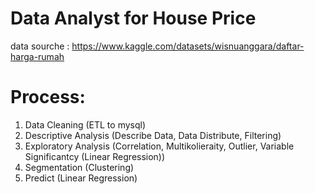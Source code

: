 # Data Analyst for House Price

data sourche : https://www.kaggle.com/datasets/wisnuanggara/daftar-harga-rumah

# Process:

1. Data Cleaning (ETL to mysql)
2. Descriptive Analysis (Describe Data, Data Distribute, Filtering)
3. Exploratory Analysis (Correlation, Multikolieraity, Outlier, Variable Significantcy (Linear Regression))
4. Segmentation (Clustering)
5. Predict (Linear Regression)